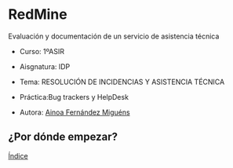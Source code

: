 # RedMine


Evaluación y documentación de un servicio de asistencia técnica


* Curso: 1ºASIR

* Aisgnatura: IDP

* Tema: RESOLUCIÓN DE INCIDENCIAS Y ASISTENCIA TÉCNICA

* Práctica:Bug trackers y HelpDesk

* Autora: [Ainoa Fernández Miguéns](https://github.com/AinoaFernandezMiguens)

## ¿Por dónde empezar?

[Índice](https://github.com/AinoaFernandezMiguens/RedMine/blob/master/0.%20%C3%8Dndice.md)